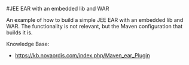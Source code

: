 #JEE EAR with an embedded lib and WAR

An example of how to build a simple JEE EAR with an embedded lib and WAR.
The functionality is not relevant, but the Maven configuration that builds
it is.

Knowledge Base:

* https://kb.novaordis.com/index.php/Maven_ear_Plugin

